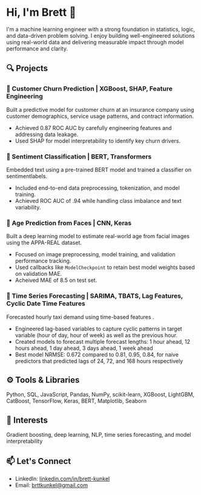 # Hi, I'm Brett 👋

I'm a machine learning engineer with a strong foundation in statistics, logic, and data-driven problem solving. I enjoy building well-engineered solutions using real-world data and delivering measurable impact through model performance and clarity.

## 🔍 Projects

### 🏦 Customer Churn Prediction | XGBoost, SHAP, Feature Engineering  
Built a predictive model for customer churn at an insurance company using customer demographics, service usage patterns, and contract information.  
- Achieved 0.87 ROC AUC by carefully engineering features and addressing data leakage.
- Used SHAP for model interpretability to identify key churn drivers.

### 💬 Sentiment Classification | BERT, Transformers  
Embedded text using a pre-trained BERT model and trained a classifier on sentimentlabels.  
- Included end-to-end data preprocessing, tokenization, and model training.
- Achieved ROC AUC of .94 while handling class imbalance and text variability.

### 🧠 Age Prediction from Faces | CNN, Keras  
Built a deep learning model to estimate real-world age from facial images using the APPA-REAL dataset.  
- Focused on image preprocessing, model training, and validation performance tracking.
- Used callbacks like `ModelCheckpoint` to retain best model weights based on validation MAE.
- Acheived MAE of 8.5 on test set. 

### 🚕 Time Series Forecasting | SARIMA, TBATS, Lag Features, Cyclic Date Time Features  
Forecasted hourly taxi demand using time-based features .  
- Engineered lag-based variables to capture cyclic patterns in target variable (hour of day, hour of week) as well as the previous hour.
- Created models to forecast multiple forecast lengths: 1 hour ahead, 12 hours ahead, 1 day ahead, 3 days ahead, 1 week ahead 
- Best model NRMSE: 0.672 compared to 0.81,	0.95,	0.84, for naive predictors that predicted lags of 24, 72, and 168 hours respectively

## ⚙️ Tools & Libraries
Python, SQL, JavaScript, Pandas, NumPy, scikit-learn, XGBoost, LightGBM, CatBoost, TensorFlow, Keras, BERT, Matplotlib, Seaborn

## 📌 Interests
Gradient boosting, deep learning, NLP, time series forecasting, and model interpretability

## 📫 Let's Connect
- LinkedIn: [linkedin.com/in/brett-kunkel](https://linkedin.com/in/brett-kunkel)
- Email: brttkunkel@gmail.com
